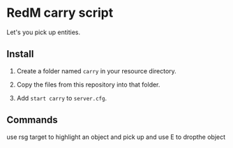 # RedM carry script

Let's you pick up entities.

## Install

1. Create a folder named `carry` in your resource directory.

2. Copy the files from this repository into that folder.

3. Add `start carry` to `server.cfg`.

## Commands

use rsg target to highlight an object and pick up and use E to dropthe object 
